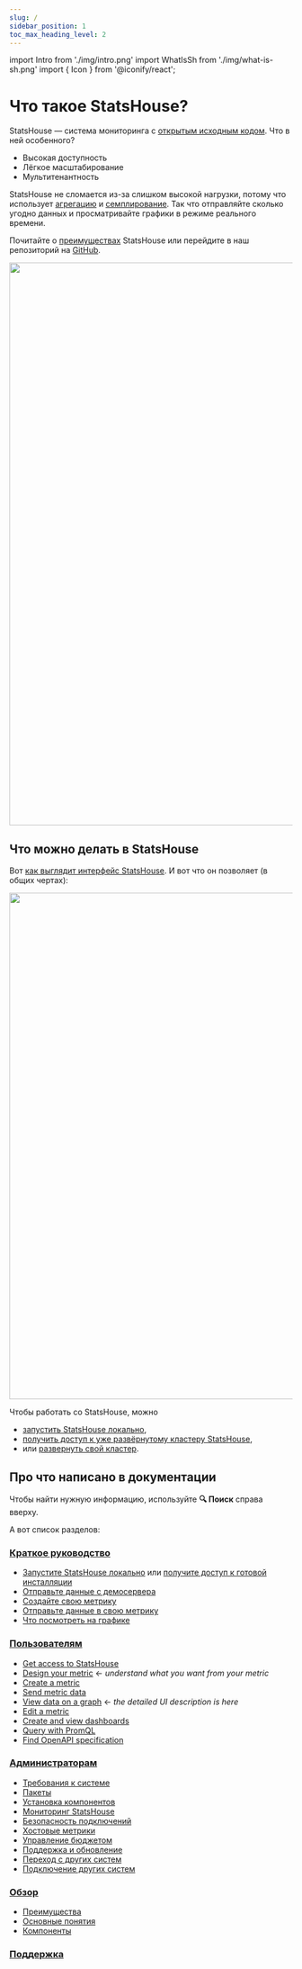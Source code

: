 ```yaml
---
slug: /
sidebar_position: 1
toc_max_heading_level: 2
---
```


import Intro from './img/intro.png'
import WhatIsSh from './img/what-is-sh.png'
import { Icon } from '@iconify/react';


# Что такое StatsHouse?

StatsHouse — система мониторинга с [открытым исходным кодом](https://github.com/VKCOM/statshouse). Что в ней 
особенного? 

* Высокая доступность
* Лёгкое масштабирование
* Мультитенантность

StatsHouse не сломается из-за слишком 
высокой нагрузки, потому что использует [агрегацию](overview/concepts.md#агрегация) и 
[семплирование](overview/concepts.md#семплирование).
Так что отправляйте сколько угодно данных и просматривайте графики в режиме реального времени.

Почитайте о [преимуществах](overview/features.md) StatsHouse или перейдите в наш репозиторий на
[<Icon icon="octicon:mark-github-24" /> GitHub](https://github.com/VKCOM/statshouse).

<img src={WhatIsSh} width="1000"/>

## Что можно делать в StatsHouse

Вот [как выглядит интерфейс StatsHouse](guides/view-graph.md). И вот что он позволяет (в общих чертах):

<img src={Intro} width="900"/>

Чтобы работать со StatsHouse, можно
- [запустить StatsHouse локально](quick-start.md),
- [получить доступ к уже развёрнутому кластеру StatsHouse](guides/access-cluster.md),
- или [развернуть свой кластер](admin/install.md).

## Про что написано в документации

Чтобы найти нужную информацию, используйте **🔍 Поиск** справа вверху.

А вот список разделов:

### [Краткое руководство](quick-start.md)

* [Запустите StatsHouse локально](quick-start.md#запустите-statshouse-локально) или 
[получите доступ к готовой инсталляции](quick-start.md#получите-доступ)
* [Отправьте данные с демосервера](quick-start.md#отправьте-данные-с-демосервера)
* [Создайте свою метрику](quick-start.md#создайте-свою-метрику)
* [Отправьте данные в свою метрику](quick-start.md#отправьте-данные-в-свою-метрику)
* [Что посмотреть на графике](quick-start.md#что-посмотреть-на-графике)

### [Пользователям](guides/access-cluster.md)

* [Get access to StatsHouse](guides/access-cluster.md)
* [Design your metric](guides/design-metric.md) <text className="orange-text">← _understand what you want from 
  your metric_</text>
* [Create a metric](guides/create-metric.md)
* [Send metric data](guides/send-data.md)
* [View data on a graph](guides/view-graph.md) <text className="orange-text">← _the detailed UI description is 
  here_</text>
* [Edit a metric](guides/edit-metrics.md)
* [Create and view dashboards](guides/dashboards.md)
* [Query with PromQL](guides/query-wth-promql.md)
* [Find OpenAPI specification](guides/openapi.md)

### [Администраторам](admin/sys-req.md)

* [Требования к системе](admin/sys-req.md)
* [Пакеты](admin/packages.md)
* [Установка компонентов](admin/install.md)
* [Мониторинг StatsHouse](admin/monitor.md)
* [Безопасность подключений](admin/security.md)
* [Хостовые метрики](admin/host-metrics.md)
* [Управление бюджетом](admin/manage-budgets.md)
* [Поддержка и обновление](admin/maintain-upgrade.md)
* [Переход с других систем](admin/migrating.md)
* [Подключение других систем](admin/integrations.md)

### [Обзор](overview/features.md)

* [Преимущества](overview/features.md)
* [Основные понятия](overview/concepts.md)
* [Компоненты](overview/components.md)

### [Поддержка](support.md)
